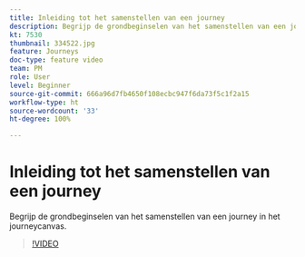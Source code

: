 ```yaml
---
title: Inleiding tot het samenstellen van een journey
description: Begrijp de grondbeginselen van het samenstellen van een journey in het journeycanvas.
kt: 7530
thumbnail: 334522.jpg
feature: Journeys
doc-type: feature video
team: PM
role: User
level: Beginner
source-git-commit: 666a96d7fb4650f108ecbc947f6da73f5c1f2a15
workflow-type: ht
source-wordcount: '33'
ht-degree: 100%

---
```


# Inleiding tot het samenstellen van een journey

Begrijp de grondbeginselen van het samenstellen van een journey in het journeycanvas.

>[!VIDEO](https://video.tv.adobe.com/v/334522?quality=12)
